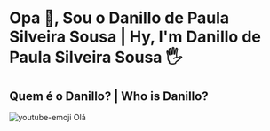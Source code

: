 # Opa 👋, Sou o Danillo de Paula Silveira Sousa | Hy, I'm Danillo de Paula Silveira Sousa 🖐
## Quem é o Danillo? | Who is Danillo?
![youtube-emoji](https://user-images.githubusercontent.com/69750393/211053546-dceb44cb-3916-4a4e-a7cf-3061a3e5c791.png) Olá
